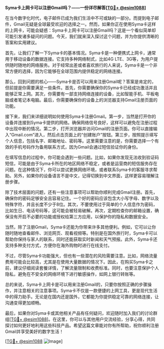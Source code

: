 **Syma卡上网卡可以注册Gmail吗？——一份详尽解答[[TG💪+ @esim1088](https://t.me/s/esim1088)]**

在当今数字化时代，电子邮件已成为我们生活中不可或缺的一部分。而提到电子邮件，Gmail无疑是全球最受欢迎的选择之一。然而，如果你正在使用Syma卡这样的上网卡，可能会疑惑：Syma卡上网卡可以注册Gmail吗？这是一个看似简单却可能引发诸多疑问的问题。今天，我们就来深入探讨这个问题，并为你提供清晰的答案和实用建议。

首先，让我们了解一下Syma卡的基本情况。Syma卡是一种便携式上网卡，通常用于移动设备的数据连接。它支持多种网络制式，比如4G LTE、3G等，为用户提供随时随地的网络服务。对于经常出差或者喜欢旅行的人来说，Syma卡是一个非常方便的选择，因为它能够在全球范围内提供稳定的网络连接。

那么，回到问题的核心——Syma卡是否可以用来注册Gmail呢？答案是肯定的，但前提是你需要满足一些条件。首先，你需要确保你的Syma卡已经成功激活并且能够正常上网。其次，你需要有一部支持网络连接的设备，比如智能手机、平板电脑或者笔记本电脑。最后，你需要确保你的设备上的浏览器支持Gmail注册页面的功能。

接下来，我们来详细说明如何使用Syma卡注册Gmail。第一步，当然是打开你的设备并连接到Syma卡提供的网络。确保网络信号良好，这样可以避免在注册过程中出现中断的情况。第二步，打开浏览器并访问Gmail的注册页面。你可以直接输入“Gmail.com”进入，然后点击页面上的“创建账户”按钮。第三步，按照提示填写个人信息，包括名字、邮箱地址、密码等。这里需要注意的是，你需要选择一个有效的手机号码作为备用联系方式，因为Gmail会通过短信验证你的身份。

在填写信息的过程中，你可能会遇到一些问题。比如，如果你发现无法收到验证码短信，可能是由于Syma卡所在的地区网络不稳定，或者是运营商的短信服务存在问题。在这种情况下，你可以尝试更换网络环境，或者联系Syma卡的客服寻求帮助。另外，如果你的设备语言不是中文，记得切换到中文界面，这样更容易理解注册步骤。

除了技术层面的问题，还有一些注意事项可以帮助你顺利完成Gmail注册。首先，确保你的密码足够安全且容易记住。一个好的密码应该包含大小写字母、数字以及特殊字符，并且长度不少于8位。其次，不要使用过于简单的个人信息作为密码，比如生日、电话号码等，这可能会被轻易破解。再次，定期检查你的邮箱设置，确保没有开启不必要的功能或授权给第三方应用，以保护你的隐私和数据安全。

当然，除了注册Gmail，Syma卡还能为你带来许多其他便利。例如，它可以让你随时随地查看邮件、浏览网页、观看视频等。特别是在国外旅行时，Syma卡可以帮助你保持与家人的联系，同时还能获取实时新闻和天气预报。此外，Syma卡还支持多种支付方式，方便你在海外购物时进行在线支付。

不过，尽管Syma卡功能强大，但也有一些潜在的风险需要注意。比如，网络流量费用可能会比较高，尤其是在使用大量数据的情况下。因此，在购买Syma卡之前，建议仔细阅读套餐详情，了解流量限制和收费标准。同时，也要注意保护个人隐私，避免在不安全的网络环境下进行敏感操作，如网上银行转账等。

总的来说，Syma卡上网卡是可以用来注册Gmail的，只要你按照正确的步骤操作，并注意相关的注意事项。Syma卡不仅是一款便捷的上网工具，更是现代生活中的得力助手。无论是在国内还是国外，它都能为你提供稳定可靠的网络连接，让沟通变得更加顺畅。

最后，如果你对Syma卡或其他相关产品有任何疑问，欢迎随时加入我们的讨论群组[[TG💪+ @esim1088](https://t.me/s/esim1088)]。在这里，你可以与其他用户交流经验，分享心得，共同探讨如何更好地利用这些科技产品。希望这篇文章能对你有所帮助，祝你顺利注册Gmail并享受美好的数字生活！

[[TG💪+ @esim1088](https://t.me/s/esim1088) ![Image](https://i.postimg.cc/4NQfJmqS/Snipaste-2025-05-13-00-14-12.png)]